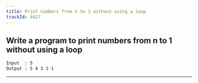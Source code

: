 ```yaml
---
title: Print numbers from n to 1 without using a loop
trackId: 4427
---
```


## Write a program to print numbers from n to 1 without using a loop

```txt
Input  : 5
Output : 5 4 3 2 1
```

---
